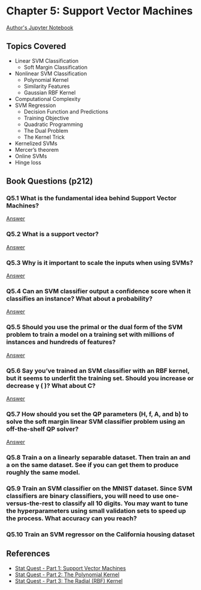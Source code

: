 # Chapter 5: Support Vector Machines

[Author's Jupyter Notebook](https://github.com/ageron/handson-ml2/blob/master/05_support_vector_machines.ipynb)

## Topics Covered

- Linear SVM Classification
  - Soft Margin Classification
- Nonlinear SVM Classification
  - Polynomial Kernel
  - Similarity Features
  - Gaussian RBF Kernel
- Computational Complexity  
- SVM Regression
  - Decision Function and Predictions
  - Training Objective
  - Quadratic Programming
  - The Dual Problem
  - The Kernel Trick
- Kernelized SVMs
- Mercer’s theorem
- Online SVMs
- Hinge loss

## Book Questions (p212)

### Q5.1 What is the fundamental idea behind Support Vector Machines?

[Answer](q_5_1_ans.md)

### Q5.2 What is a support vector?

[Answer](q_5_2_ans.md)

### Q5.3 Why is it important to scale the inputs when using SVMs?

[Answer](q_5_3_ans.md)

### Q5.4 Can an SVM classifier output a confidence score when it classifies an instance? What about a probability?

[Answer](q_5_4_ans.md)

### Q5.5 Should you use the primal or the dual form of the SVM problem to train a model on a training set with millions of instances and hundreds of features?

[Answer](q_5_5_ans.md)

### Q5.6 Say you’ve trained an SVM classifier with an RBF kernel, but it seems to underfit the training set. Should you increase or decrease γ ( )? What about C?

[Answer](q_5_6_ans.md)

### Q5.7 How should you set the QP parameters (H, f, A, and b) to solve the soft margin linear SVM classifier problem using an off-the-shelf QP solver?

[Answer](q_5_7_ans.md)

### Q5.8 Train a on a linearly separable dataset. Then train an and a on the same dataset. See if you can get them to produce roughly the same model.


### Q5.9 Train an SVM classifier on the MNIST dataset. Since SVM classifiers are binary classifiers, you will need to use one-versus-the-rest to classify all 10 digits. You may want to tune the hyperparameters using small validation sets to speed up the process. What accuracy can you reach?

### Q5.10 Train an SVM regressor on the California housing dataset

## References

- [Stat Quest - Part 1: Support Vector Machines](https://youtu.be/efR1C6CvhmE)
- [Stat Quest - Part 2: The Polynomial Kernel](https://www.youtube.com/watch?v=Toet3EiSFcM&t=0s)
- [Stat Quest - Part 3: The Radial (RBF) Kernel](https://www.youtube.com/watch?v=Qc5IyLW_hns&t=0s)
